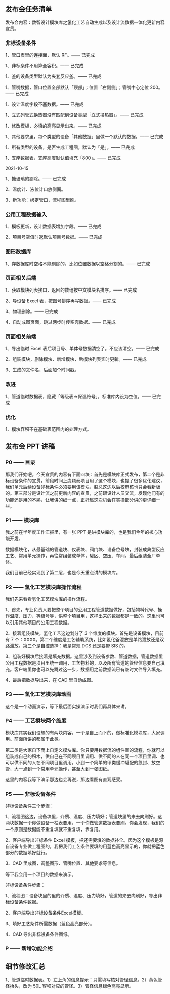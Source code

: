 ## 发布会任务清单

发布会内容：数智设计模块库之氢化工艺自动生成以及设计流数据一体化更新内容宣贯。

### 非标设备条件

1、管口表里的连接面，默认 RF。—— 已完成

1、非标条件不用算全容积。—— 已完成

1、釜的设备类型默认为夹套反应釜。—— 已完成

1、管嘴数据，管口位置全部默认「顶部」；位置「右侧侧」；管嘴中心定位 200。—— 已完成

1、设计温度字段不塞数据。—— 已完成

1、立式列管式换热器没有匹配到设备类型「立式换热器」。—— 已完成

1、修改模板，必填的高亮显示出来。—— 已完成

1、其他要求里，每个类型的设备「其他数据」里做一个默认的数据。—— 已完成

1、所有类型的设备，是否生成工程图，默认为「是」。—— 已完成

1、支座数据表，支座高度默认值填充「800」。—— 已完成

2021-10-15

1、搪玻璃的剔除。—— 已完成

2、温度计、液位计口放侧面。

3、新功能：绑定管口，流程图里刷。

### 公用工程数据输入

1、模板更新，设计数据表增加字段。—— 已完成

2、项目号空值时返默认项目号数据。—— 已完成

### 图形数据库

1、存数据库时空格不能剔除的，比如位置数据以空格分割的。—— 已完成

### 页面相关后端

1、获取模块列表接口，返回的数组按中文模块名排序。—— 已完成

2、导设备 Excel 表，按图号排序再写数据。—— 已完成

3、物理删除。—— 已完成

4、自动成图页面，跳过两步时传空壳数据。—— 已完成

### 页面相关前端

1、导出临时 Excel 表后项目号、单体号数据清空了。不应该清空。—— 已完成

2、组装模块，删除模块、新增模块，后模块列表实时更新。—— 已完成

3、生成的文件名，后面加个时间戳。

### 改进

1、管道临时数据表，隐藏「等级表=>保温符号」，标准库内设为空值。—— 已完成

### 优化

1、模块容积不在基础表范围内的处理方式。

## 发布会 PPT 讲稿

### P0 —— 目录

那我们开始吧。今天宣贯的内容有下面四块：首先是模块库正式发布，第二个是非标设备条件的宣贯，前段时间上虞颖泰项目用了这个模块，也提了很多优化建议，我们单元后续设备非标条件必须要用该模块，赵总这边以后校审核也只会看新版的。第三部分是设计流之前更新内容的宣贯，之前跟设计人员交流，发现他们有的功能还是用的不熟，让我讲的细一点，正好趁这次机会在实操部分讲的更详细一些。

### P1  —— 模块库

我之前在半年度工作汇报里，有一张 PPT 是讲模块库的，也是我们今年的核心功能开发。

数据模块化，从最基础的管道块、仪表块、阀门块、设备位号块，封装成典型反应工艺、常用单元操作，再往常组装成单体，罐区、空压、车间。最后组装全厂单体。

我们目前已经实现到了第二层，也是今天重点讲的模块库。

### P2 —— 氢化工艺模块库操作流程

我们先来看看氢化工艺模块库的操作流程。

1、首先，专业负责人要把整个项目的公用工程管道数据做好，包括物料代号、操作温度、压力、等级号等，供整个项目用，这样出来的数据都是一致的。这里也可以引用其他项目的公用工程数据。

2、接着组装模块。氢化工艺这边划分了 3 个维度的模块。首先是设备模块，目前有 7 个：XXXX。第二个维度是工艺辅助系统，比如氢化釜泄放是单路泄放还是双路泄放。第三个是自控选择：我是常规 DCS 还是要带 SIS 的。

3、组装好模块后接着是填充数据。这里涉及到设备参数、管道数据，管道数据里公用工程数据是项目里统一调用，工艺物料的，以及所有管道的管径信息要自己填充。客户端里你也可以先跳过这一步，数据用之前数据流已有临时文件导入填充。

4、最后把数据导出来，在 CAD 里自动成图。

### P3 —— 氢化工艺模块库动画

这个是一个动画演示，等下最后面实操演示时我们再具体来讲。

### P4 —— 工艺模块两个维度

模块库其实我们设想的有两块内容，一个是自上而下的，做标准化模块库，大家调用。前面所讲的都属于此类。

第二类是大家自下而上自定义模块库。你只要用数据流的组件画的流程，你就可以组装成自己的积木，供自己在不同项目里调用、供不同的人在同一个项目里调、也可以供不同的人在不同项目里调用。小到一个简单的甲类缓冲罐配的氮封、放空管，大一点到一个常用单元操作，甚至大到一张图纸。

这里的内容我等下演示那边也会再说，那边看图有直观感受。

### P5 —— 非标设备条件

非标设备条件三个步骤：

1、流程图这边，设备块里，介质、温度、压力填好；管道块里的来去向刷好。这两块数据一个你做设备一栏表要用，一个你做管道数据表要刷。你会发现，我们的一个原则是数据能不重复填就不重复填，靠复用。

2、客户端导出非标条件 Excel 模板，把还需要填的数据补全。因为这个模板是源自设备专业做工程图的，我把我们工艺条件要填的用蓝色高亮显示的，你就把蓝色部分的数据填好就行。

3、CAD 里成图，调整图形、管嘴位置、其他要求等信息。

等下我会用一个项目的数据来演示。

非标设备条件步骤：

1、流程图：设备块里的里的介质、温度、压力填好，管道的来去向刷好，导出非标设备条件数据。

2、客户端导出非标设备条件Excel模板。

3、填好工艺条件所需数据（蓝色高亮部分）。

4、CAD 导出非标设备条件图纸。

### P —— 新增功能介绍

## 细节修改汇总

1、管道临时数据表。1）左上角的信息提示：只需填写核对管径信息。2）黄色管径抬头，改为 50L 容积对应的管径。3）管径信息绿色高亮显示。